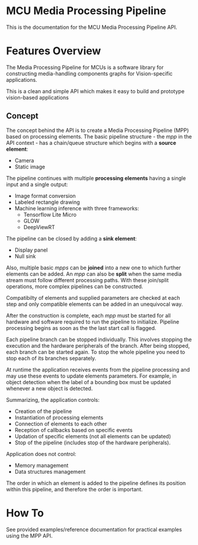 # MCU Media Processing Pipeline

This is the documentation for the MCU Media Processing Pipeline API.

# Features Overview

The Media Processing Pipeline for MCUs is a software library for constructing media-handling components graphs for Vision-specific applications.

This is a clean and simple API which makes it easy to build and prototype vision-based applications

## Concept

The concept behind the API is to create a Media Processing Pipeline (MPP) based on processing elements.
The basic pipeline structure - the _mpp_ in the API context - has a chain/queue structure which begins with a **source element**:
- Camera
- Static image

The pipeline continues with multiple **processing elements** having a single input and a single output:
- Image format conversion
- Labeled rectangle drawing
- Machine learning inference with three frameworks:
   - Tensorflow Lite Micro 
   - GLOW
   - DeepViewRT

The pipeline can be closed by adding a **sink element**:
- Display panel
- Null sink
 
Also, multiple basic _mpps_ can be **joined** into a new one to which further elements can be added.
An _mpp_ can also be **split** when the same media stream must follow different processing paths.
With these join/split operations, more complex pipelines can be constructed.

Compatibilty of elements and supplied parameters are checked at each step and only compatible elements
can be added in an unequivocal way.

After the construction is complete, each _mpp_ must be started for all hardware and software
required to run the pipeline to initialize. Pipeline processing begins as soon as the the last start
call is flagged.

Each pipeline branch can be stopped individually. This involves stopping the execution and the hardware 
peripherals of the branch. After being stopped, each branch can be started again. 
To stop the whole pipeline you need to stop each of its branches separately.

At runtime the application receives events from the pipeline processing and may use these events
to update elements parameters. For example, in object detection when the label of a bounding
box must be updated whenever a new object is detected.

Summarizing, the application controls:
- Creation of the pipeline
- Instantiation of processing elements
- Connection of elements to each other
- Reception of callbacks based on specific events
- Updation of specific elements (not all elements can be updated)
- Stop of the pipeline (includes stop of the hardware peripherals).

Application does not control:
- Memory management
- Data structures management

The order in which an element is added to the pipeline defines its position within this pipeline, and therefore the order is important.

# How To
See provided examples/reference documentation for practical examples using the MPP API.

